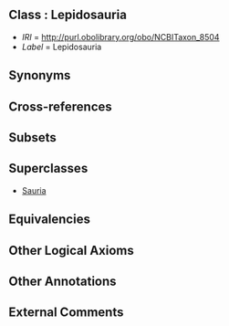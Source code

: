 
## Class : Lepidosauria

 * *IRI* = http://purl.obolibrary.org/obo/NCBITaxon_8504
 * *Label* = Lepidosauria

## Synonyms


## Cross-references


## Subsets


## Superclasses

 * [Sauria](../../NCBITaxon/61/NCBITaxon_32561.md)

## Equivalencies


## Other Logical Axioms


## Other Annotations


## External Comments

